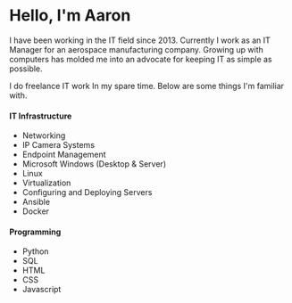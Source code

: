 # Hello, I'm Aaron

I have been working in the IT field since 2013. Currently I work as an IT Manager for an aerospace manufacturing company. Growing up with computers has molded me into an advocate for keeping IT as simple as possible.

I do freelance IT work In my spare time. Below are some things I'm familiar with.

#### IT Infrastructure
- Networking
- IP Camera Systems
- Endpoint Management 
- Microsoft Windows (Desktop & Server)
- Linux
- Virtualization
- Configuring and Deploying Servers
- Ansible
- Docker

#### Programming
- Python
- SQL
- HTML
- CSS
- Javascript
